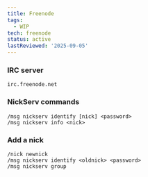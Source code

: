 ```yaml
---
title: Freenode
tags:
  - WIP
tech: freenode
status: active
lastReviewed: '2025-09-05'
---
```


### IRC server

```
irc.freenode.net
```

### NickServ commands

```
/msg nickserv identify [nick] <password>
/msg nickserv info <nick>
```

### Add a nick

```
/nick newnick
/msg nickserv identify <oldnick> <password>
/msg nickserv group
```
